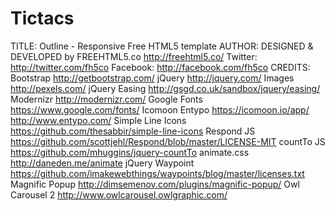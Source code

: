 # Tictacs
 TITLE:  Outline - Responsive Free HTML5 template  AUTHOR: DESIGNED &amp; DEVELOPED by FREEHTML5.co http://freehtml5.co/  Twitter: http://twitter.com/fh5co Facebook: http://facebook.com/fh5co   CREDITS:  Bootstrap http://getbootstrap.com/  jQuery http://jquery.com/  Images http://pexels.com/  jQuery Easing http://gsgd.co.uk/sandbox/jquery/easing/  Modernizr http://modernizr.com/  Google Fonts https://www.google.com/fonts/  Icomoon Entypo https://icomoon.io/app/ http://www.entypo.com/  Simple Line Icons https://github.com/thesabbir/simple-line-icons  Respond JS https://github.com/scottjehl/Respond/blob/master/LICENSE-MIT  countTo JS https://github.com/mhuggins/jquery-countTo  animate.css http://daneden.me/animate  jQuery Waypoint https://github.com/imakewebthings/waypoints/blog/master/licenses.txt  Magnific Popup http://dimsemenov.com/plugins/magnific-popup/  Owl Carousel 2 http://www.owlcarousel.owlgraphic.com/
